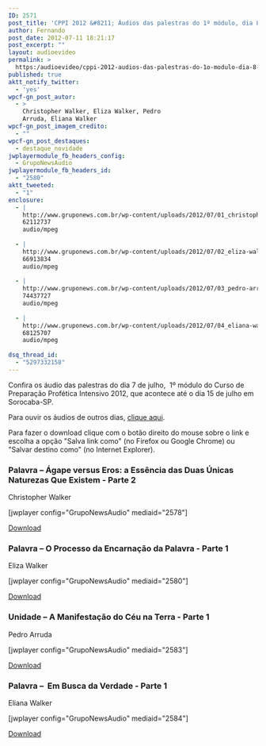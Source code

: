 ```yaml
---
ID: 2571
post_title: 'CPPI 2012 &#8211; Áudios das palestras do 1º módulo, dia 8 de julho'
author: Fernando
post_date: 2012-07-11 18:21:17
post_excerpt: ""
layout: audioevideo
permalink: >
  https:/audioevideo/cppi-2012-audios-das-palestras-do-1o-modulo-dia-8-de-julho
published: true
aktt_notify_twitter:
  - 'yes'
wpcf-gn_post_autor:
  - >
    Christopher Walker, Eliza Walker, Pedro
    Arruda, Eliana Walker
wpcf-gn_post_imagem_credito:
  - ""
wpcf-gn_post_destaques:
  - destaque_novidade
jwplayermodule_fb_headers_config:
  - GrupoNewsAudio
jwplayermodule_fb_headers_id:
  - "2580"
aktt_tweeted:
  - "1"
enclosure:
  - |
    http://www.gruponews.com.br/wp-content/uploads/2012/07/01_christopher-walker_domingo-8-de-julho.mp3
    62112737
    audio/mpeg
    
  - |
    http://www.gruponews.com.br/wp-content/uploads/2012/07/02_eliza-walker_domingo-8-de-julho.mp3
    66913834
    audio/mpeg
    
  - |
    http://www.gruponews.com.br/wp-content/uploads/2012/07/03_pedro-arruda_domingo-8-de-julho.mp3
    74437727
    audio/mpeg
    
  - |
    http://www.gruponews.com.br/wp-content/uploads/2012/07/04_eliana-walker_domingo-8-de-julho.mp3
    68125707
    audio/mpeg
    
dsq_thread_id:
  - "5297332158"
---
```

Confira os áudio das palestras do dia 7 de julho,  1º módulo do Curso de Preparação Profética Intensivo 2012, que acontece até o dia 15 de julho em Sorocaba-SP.

Para ouvir os áudios de outros dias, <a href="http://www.gruponews.com.br/assuntos/publicacoes/audio/cppi2012">clique aqui</a>.

Para fazer o download clique com o botão direito do mouse sobre o link e escolha a opção "Salva link como" (no Firefox ou Google Chrome) ou "Salvar destino como" (no Internet Explorer).
<h3>Palavra – Ágape versus Eros: a Essência das Duas Únicas Naturezas Que Existem - Parte 2</h3>
Christopher Walker

[jwplayer config="GrupoNewsAudio" mediaid="2578"]

<a href="http://www.gruponews.com.br/wp-content/uploads/2012/07/01_christopher-walker_domingo-8-de-julho.mp3">Download</a>
<h3>Palavra – O Processo da Encarnação da Palavra - Parte 1</h3>
Eliza Walker

[jwplayer config="GrupoNewsAudio" mediaid="2580"]

<a href="http://www.gruponews.com.br/wp-content/uploads/2012/07/02_eliza-walker_domingo-8-de-julho.mp3">Download</a>
<h3>Unidade – A Manifestação do Céu na Terra - Parte 1</h3>
Pedro Arruda

[jwplayer config="GrupoNewsAudio" mediaid="2583"]

<a href="http://www.gruponews.com.br/wp-content/uploads/2012/07/03_pedro-arruda_domingo-8-de-julho.mp3">Download</a>
<h3>Palavra –  Em Busca da Verdade - Parte 1</h3>
Eliana Walker

[jwplayer config="GrupoNewsAudio" mediaid="2584"]

<a href="http://www.gruponews.com.br/wp-content/uploads/2012/07/04_eliana-walker_domingo-8-de-julho.mp3">Download</a>